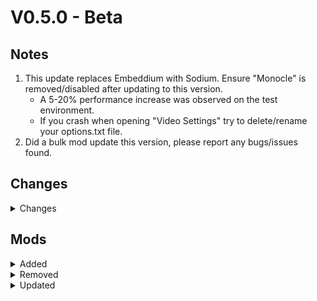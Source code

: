 # V0.5.0 - Beta

## Notes

1. This update replaces Embeddium with Sodium. Ensure "Monocle" is removed/disabled after updating to this version.
    - A 5-20% performance increase was observed on the test environment.
    - If you crash when opening "Video Settings" try to delete/rename your options.txt file.
2. Did a bulk mod update this version, please report any bugs/issues found.

## Changes

<details>
<summary>Changes</summary>

- Updated Neoforge ~~21.1.139~~ -> 21.1.144
- fixed MoreOverlays config (disable jei support)
- changed some Mods Optimizer config stuff
- Changed game window title via KubeJS
- fixed mystical seeds that required cruxs in bbl cloches
- Prevented the 3 nukes from being placed down
- Changed Apothic Spawner blacklist to tag based rather than config based.
- Added custom pack icon

</details>

## Mods

<details>
<summary>Added</summary>

- Sodium
- Reese's Sodium Options
- Sodium Dynamic Lights
- Sodium Extra
- Sodium Extras
- Sodium Options API
- Sodium Options Mod Compat
- Iron's Apothic
  - Adds compat between Iron's spells and Apotheosis
- Reliquified L_Ender's cataclysm
- Alshanex's Familiars Mod
- Cataclysm Spellbook
- Ender's Equipment
- Iron's Spellbooks KubeJS
- Oritech Things
- Soulplied Energistics
- Create Crafts & Additions

</details>

<details>
<summary>Removed</summary>

- Embeddium
- Monocle
- Showcase Item
  - Apotheosis 8.3.0 has this natively.

</details>

<details>
<summary>Updated</summary>

- Iris ~~[1.8.1+mc1.21.1]~~ -> [1.8.8+mc1.21.1]
- Apotheosis ~~[8.2.1]~~ -> [8.3.0]
- Apothic Attributes ~~[2.7.0]~~ -> [2.8.0]
- Apothic Enchanting ~~[1.3.2]~~ -> [1.4.0]
- Apothic Spawners ~~[1.2.1]~~ -> [1.3.0]
- Placebo ~~[9.7.1]~~ -> [9.8.0]
- AE2NetworkAnalyzer - ~~[1.21-2.0.1-neoforge]~~ -> [1.21-2.1.0-neoforge]
- Actually Additions - ~~[1.3.17]~~ -> [1.3.18]
- All the Compatibility - ~~[3.8.3]~~ -> [3.8.5]
- All the Wizard Gear - ~~[1.21-1.1.9]~~ -> [1.21.1-1.1.9]
- Allthemodium - ~~[2.8.10]~~ -> [2.9.2]
- Applied Energistics 2 - ~~[19.2.7]~~ -> [19.2.8]
- Ars Additions - ~~[1.21.1-21.2.1]~~ -> [1.21.1-21.2.2]
- Ars Elemental - ~~[0.7.2.7]~~ -> [0.7.3.0]
- Ars Nouveau - ~~[5.7.2]~~ -> [5.8.1]
- Artifacts - ~~[12.1.1]~~ -> [12.1.5]
- AzureLib - ~~[3.0.9]~~ -> [3.0.11]
- BBL Cloche - ~~[1.2.0]~~ -> [1.2.3]
- BBL Core - ~~[1.2.21]~~ -> [1.2.24]
- Balm - ~~[21.0.37]~~ -> [21.0.39]
- Better Archeology - ~~[1.3.1]~~ -> [1.3.2]
- Bibliocraft Legacy - ~~[1.4.1]~~ -> [1.5.0]
- Bibliowoods Legacy - ~~[1.4.0]~~ -> [1.5.0]
- Bookshelf - ~~[21.1.50]~~ -> [21.1.57]
- Bow Infinity Fix - ~~[3.1.0]~~ -> [3.1.1]
- Chat Heads - ~~[0.13.13]~~ -> [0.13.17]
- Collective - ~~[7.94]~~ -> [8.3]
- CommonCapabilities - ~~[2.9.7]~~ -> [2.9.8]
- Connected Glass - ~~[1.1.12]~~ -> [1.1.13]
- Controlling - ~~[19.0.4]~~ -> [19.0.5]
- Corail Tombstone - ~~[9.2.8]~~ -> [9.2.9]
- Crash Assistant - ~~[1.4.3]~~ -> [1.7.5]
- Create: Structures Arise - ~~[150.23.22]~~ -> [152.25.24]
- CreativeCore - ~~[2.12.32]~~ -> [2.13.2]
- CrystalChronicles - ~~[0.0.5-alpha]~~ -> [0.0.6-alpha]
- Crystalix - ~~[1.2.2]~~ -> [1.3.2]
- Cucumber Library - ~~[8.0.10]~~ -> [8.0.11]
- Curios API - ~~[9.4.0+1.21.1]~~ -> [9.4.2+1.21.1]
- Curvy Pipes - ~~[1.4.1]~~ -> [1.7.1]
- Cyclops Core - ~~[1.25.8]~~ -> [1.25.9]
- DTN Community Skin Expansion Addon - ~~[1.1]~~ -> [1.2]
- Dimensional Dungeons - ~~[200]~~ -> [202]
- Dis-Enchanting Table - ~~[3.0.1]~~ -> [4.0.2]
- Doggy Talents Next - ~~[1.18.44]~~ -> [1.18.46]
- Dynamic FPS - ~~[3.9.2]~~ -> [3.9.3]
- EMI - ~~[1.1.20+1.21.1+neoforge]~~ -> [1.1.22+1.21.1+neoforge]
- Easy Villagers - ~~[1.21.1-1.1.23]~~ -> [1.21.1-1.1.27]
- ExtendedAE - ~~[1.21-2.2.6-neoforge]~~ -> [1.21-2.2.8-neoforge]
- FTB Quests - ~~[2101.1.6]~~ -> [2101.1.9]
- FTB Ranks - ~~[2101.1.2]~~ -> [2101.1.3]
- Farming for Blockheads - ~~[21.1.7]~~ -> [21.1.8]
- Forgified Fabric API - ~~[0.107.0+2.0.25+1.21.1]~~ -> [0.107.0+2.0.26+1.21.1]
- Fusion - ~~[1.2.5]~~ -> [1.2.7]
- Fzzy Config - ~~[0.6.7+1.21+neoforge]~~ -> [0.6.9+1.21+neoforge]
- Gateways To Eternity - ~~[5.0.2]~~ -> [5.0.3]
- Gravitational Modulating Additional Unit - ~~[6.1]~~ -> [6.3]
- GuideME - ~~[21.1.6]~~ -> [21.1.8]
- Hostile Neural Networks - ~~[6.1.3]~~ -> [6.2.0]
- Ice And Fire Community Edition - ~~[1.0-beta.6]~~ -> [1.0-beta.7]
- Iceberg - ~~[1.2.9.2]~~ -> [1.3.2]
- Immersive Engineering - ~~[12.1.0-185]~~ -> [12.1.1-186]
- Industrial Foregoing - ~~[1.21-3.6.24]~~ -> [1.21-3.6.25]
- Inventory Tweaks Refoxed - ~~[1.21.1-1.2.2]~~ -> [1.21.1-1.3.2]
- Iron's Gems 'n Jewelry - ~~[1.21.1-1.0.11]~~ -> [1.21.1-1.1.0]
- Iron's Spells 'n Spellbooks - ~~[1.21.1-3.10.2]~~ -> [1.21.1-3.11.0]
- ItemPhysic - ~~[1.8.4]~~ -> [1.8.6]
- JamLib - ~~[1.3.2+1.21.1]~~ -> [1.3.5+1.21.1]
- Jupiter - ~~[2.0]~~ -> [2.1]
- Just Dire Things - ~~[1.5.4]~~ -> [1.5.5]
- L_Ender's Cataclysm - ~~[2.60-1.21.1]~~ -> [2.65-1.21.1]
- Legendary Tooltips - ~~[1.4.11]~~ -> [1.5.5]
- Macaw's Fences and Walls - ~~[1.1.2]~~ -> [1.2.0]
- McJtyLib - ~~[1.21-9.0.7]~~ -> [1.21-9.0.8]
- Measurements - ~~[3.0.0]~~ -> [3.0.1]
- Mekanism Weaponry - ~~[2.0.1]~~ -> [2.0.3]
- ModernFix - ~~[5.20.2+mc1.21.1]~~ -> [5.21.0+mc1.21.1]
- Mods Optimizer - ~~[2.1.0]~~ -> [3.0.0]
- Moog's Voyager Structures - ~~[4.2.8-1.21]~~ -> [4.3.0-1.21]
- Moonlight Lib - ~~[1.21-2.17.37]~~ -> [1.21-2.18.5]
- Mystical Agradditions - ~~[8.0.4]~~ -> [8.0.5]
- Mystical Agriculture - ~~[8.0.13]~~ -> [8.0.14]
- Nullscape - ~~[1.2.10]~~ -> [1.2.11]
- Oh The Biomes We've Gone - ~~[2.3.10]~~ -> [2.3.13]
- Oh The Trees You'll Grow - ~~[5.0.9]~~ -> [5.0.10]
- Polymorph - ~~[1.0.7+1.21.1]~~ -> [1.0.9+1.21.1]
- Powah - ~~[6.2.1]~~ -> [6.2.3]
- Prism - ~~[1.0.9]~~ -> [1.0.11]
- Productive Bees - ~~[1.21.1-13.6.12]~~ -> [1.21.1-13.6.15]
- Project: Vibrant Journeys - ~~[1.21.1-7.0.6]~~ -> [1.21.1-7.0.7]
- RFToolsBase - ~~[1.21-6.0.6]~~ -> [1.21-6.0.7]
- Relics - ~~[0.10.7.2]~~ -> [0.10.7.4]
- Reliquified Ars Nouveau - ~~[0.3]~~ -> [0.6]
- ServerCore - ~~[1.5.5+1.21.1]~~ -> [1.5.10+1.21.1]
- Shrink - ~~[2.0.0.44]~~ -> [2.0.1.47]
- Silent Gear - ~~[4.0.16]~~ -> [4.0.18]
- Sophisticated Backpacks - ~~[3.24.1]~~ -> [3.24.9]
- Sophisticated Core - ~~[1.3.6]~~ -> [1.3.27]
- Sophisticated Storage - ~~[1.4.1]~~ -> [1.4.21]
- Sound Physics Remastered - ~~[1.21.1-1.4.10]~~ -> [1.21.1-1.4.12]
- Structory - ~~[1.3.9]~~ -> [1.3.10]
- Supplementaries - ~~[1.21-3.0.43-beta]~~ -> [1.21-3.1.7]
- The Aether - ~~[1.5.7]~~ -> [1.5.8]
- The Bumblezone - ~~[7.8.8+1.21.1-neoforge]~~ -> [7.8.11+1.21.1-neoforge]
- Wither Skeleton Tweaks - ~~[10.0.2]~~ -> [10.1.0]
- owo - ~~[0.12.15.1-beta.2+1.21]~~ -> [0.12.15.1-beta.3+1.21]
- Apothic Compats - ~~[0.1.6.3]~~ -> [0.1.7]

</details>
